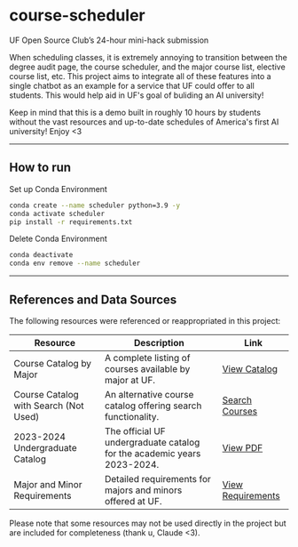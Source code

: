 # course-scheduler
UF Open Source Club’s 24-hour mini-hack submission


When scheduling classes, it is extremely annoying to transition between
the degree audit page, the course scheduler, and the major course list,
elective course list, etc. This project aims to integrate all of these
features into a single chatbot as an example for a service that UF could
offer to all students. This would help aid in UF's goal of buliding an
AI university!

Keep in mind that this is a demo built in roughly 10 hours by students
without the vast resources and up-to-date schedules of America's first
AI university! Enjoy <3

---

## How to run

Set up Conda Environment

```sh
conda create --name scheduler python=3.9 -y
conda activate scheduler
pip install -r requirements.txt
```

Delete Conda Environment 

```sh
conda deactivate
conda env remove --name scheduler
```

---

## References and Data Sources

The following resources were referenced or reappropriated in this project:

| Resource | Description | Link |
|----------|-------------|------|
| Course Catalog by Major | A complete listing of courses available by major at UF. | [View Catalog](https://catalog.ufl.edu/UGRD/courses/) |
| Course Catalog with Search (Not Used) | An alternative course catalog offering search functionality. | [Search Courses](https://catalog.ufl.edu/course-search/) |
| 2023-2024 Undergraduate Catalog | The official UF undergraduate catalog for the academic years 2023-2024. | [View PDF](https://catalog.ufl.edu/pdf/2023-2024%20Undergraduate%20Catalog%20UF.pdf) |
| Major and Minor Requirements | Detailed requirements for majors and minors offered at UF. | [View Requirements](https://catalog.ufl.edu/UGRD/programs/) |

Please note that some resources may not be used directly in the project but are included for completeness (thank u, Claude <3).
